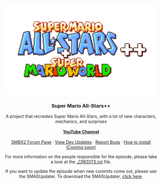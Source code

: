 <!-- PROJECT LOGO -->
<br />
<div align="center">
  <a href="https://github.com/SpencerEverly/smasplusplus">
    <img src="Super Mario All-Stars++/launcher/title-final-2x.png" alt="SMAS++ Logo" width="500" height="300">
  </a>

<h3 align="center">Super Mario All-Stars++</h3>

<p align="center">
    A project that recreates Super Mario All-Stars, with a lot of new characters, mechanics, and surprises
    <br />
    <br />
    <a href="https://www.youtube.com/c/SpencerEverly1"><strong>YouTube Channel</strong></a>
    <br />
    <br />
    <a href="https://www.supermariobrosx.org/forums/viewtopic.php?f=90&t=27456">SMBX2 Forum Page</a>
    ·
    <a href="https://www.youtube.com/playlist?list=PL1JV-WgowEYajO0r3LHs88fZPkRejOJdl">View Dev Updates</a>
    ·
    <a href="https://github.com/SpencerEverly/smasplusplus/issues">Report Bugs</a>
    ·
    <a href="https://github.com/SpencerEverly/smasplusplus/wiki">How to install (Coming soon)</a>
  </p>
</div>

<p align="center">
    For more information on the people responsible for the episode, please take a look at the <a href="https://github.com/SpencerEverly/smasplusplus/blob/main/Super%20Mario%20All-Stars%2B%2B/_CREDITS.txt">_CREDITS.txt</a> file.
    <br />
</div>

<p align="center">
    If you want to update the episode when new commits come out, please use the SMASUpdater. To download the SMASUpdater, <a href="https://github.com/SpencerEverly/smasupdater">click here</a>.
    <br />
</div>
